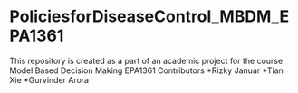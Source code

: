 # PoliciesforDiseaseControl_MBDM_EPA1361
This repository is created as a part of an academic project for the course Model Based Decision Making EPA1361
Contributors
*Rizky Januar
*Tian Xie
*Gurvinder Arora
